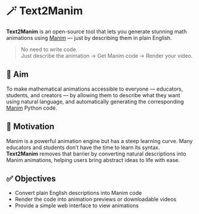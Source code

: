 # 🪄 Text2Manim

**Text2Manim** is an open-source tool that lets you generate stunning math animations using [Manim](https://www.manim.community/) — just by describing them in plain English.

> No need to write code.  
> Just describe the animation → Get Manim code → Render your video.


## 🎯 Aim

To make mathematical animations accessible to everyone — educators, students, and creators — by allowing them to describe what they want using natural language, and automatically generating the corresponding [Manim](https://www.manim.community/) Python code.


## 🧠 Motivation

Manim is a powerful animation engine but has a steep learning curve. Many educators and students don’t have the time to learn its syntax.  
**Text2Manim** removes that barrier by converting natural descriptions into Manim animations, helping users bring abstract ideas to life with ease.


## ✅ Objectives

- Convert plain English descriptions into Manim code
- Render the code into animation previews or downloadable videos
- Provide a simple web interface to view animations

